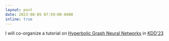 ```yaml
---
layout: post
date: 2023-08-05 07:59:00-0400
inline: true
---
```


I will co-organize a tutorial on [Hyperbolic Graph Neural Networks](https://hyperbolicgnn.github.io/) in [KDD'23](https://kdd.org/kdd2023)
